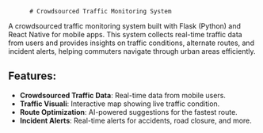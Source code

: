           # Crowdsourced Traffic Monitoring System

A crowdsourced traffic monitoring system built with Flask (Python) and React Native for mobile apps. This system collects real-time traffic data from users and provides insights on traffic conditions, alternate routes, and incident alerts, helping commuters navigate through urban areas efficiently.

## Features:
- **Crowdsourced Traffic Data**: Real-time data from mobile users.
- **Traffic Visuali**: Interactive map showing live traffic condition.
- **Route Optimization**: AI-powered suggestions for the fastest route.
- **Incident Alerts**: Real-time alerts for accidents, road closure, and more.

